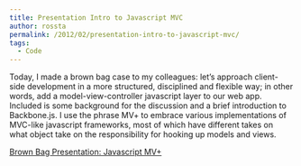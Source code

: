 ```yaml
---
title: Presentation Intro to Javascript MVC
author: rossta
permalink: /2012/02/presentation-intro-to-javascript-mvc/
tags:
  - Code
---
```

Today, I made a brown bag case to my colleagues: let’s approach client-side development in a more structured, disciplined and flexible way; in other words, add a model-view-controller javascript layer to our web app. Included is some background for the discussion and a brief introduction to Backbone.js. I use the phrase MV+ to embrace various implementations of MVC-like javascript frameworks, most of which have different takes on what object take on the responsibility for hooking up models and views.

[Brown Bag Presentation: Javascript MV+][1]

 [1]: http://daftpunkjs.heroku.com/

